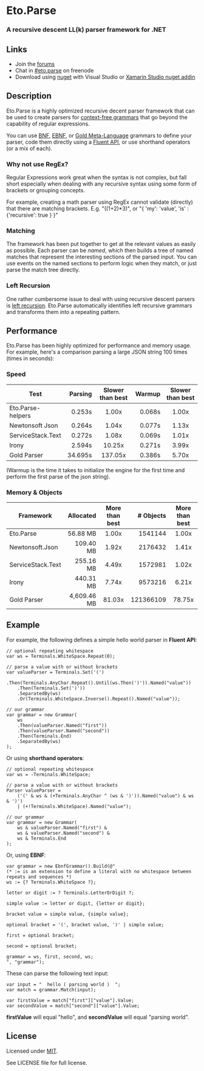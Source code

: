 Eto.Parse
=========
### A recursive descent LL(k) parser framework for .NET

Links
-----

* Join the [forums](http://groups.google.com/group/eto-parse)
* Chat in [#eto.parse](http://webchat.freenode.net/?channels=eto.parse) on freenode
* Download using [nuget](https://www.nuget.org/packages/Eto.Parse/) with Visual Studio or [Xamarin Studio nuget addin](https://github.com/mrward/monodevelop-nuget-addin)

Description
-----------

Eto.Parse is a highly optimized recursive decent parser framework that can be used to create parsers for [context-free grammars](http://en.wikipedia.org/wiki/Context-free_grammar) that go beyond the capability of regular expressions.

You can use [BNF](https://en.wikipedia.org/wiki/Backus–Naur_Form), [EBNF](http://en.wikipedia.org/wiki/Extended_Backus–Naur_Form), or [Gold Meta-Language](http://goldparser.org/doc/grammars) grammars to define your parser, code them directly using a [Fluent API](http://en.wikipedia.org/wiki/Fluent_interface), or use shorthand operators (or a mix of each).

### Why not use RegEx?

Regular Expressions work great when the syntax is not complex, but fall short especially when dealing with any recursive syntax using some form of brackets or grouping concepts. 

For example, creating a math parser using RegEx cannot validate (directly) that there are matching brackets.  E.g. "((1+2)*3)", or "{ 'my': 'value', 'is' : {'recursive': true } }"

### Matching

The framework has been put together to get at the relevant values as easily as possible.  Each parser can be *named*, which then builds a tree of named matches that represent the interesting sections of the parsed input. You can use events on the named sections to perform logic when they match, or just parse the match tree directly.

### Left Recursion

One rather cumbersome issue to deal with using recursive descent parsers is [left recursion](http://en.wikipedia.org/wiki/Left_recursion). Eto.Parse automatically identifies left recursive grammars and transforms them into a repeating pattern.

Performance
-----------

Eto.Parse has been highly optimized for performance and memory usage. For example, here's a comparison parsing a large JSON string 100 times (times in seconds):

### Speed

Test             | Parsing | Slower than best |  Warmup | Slower than best---------------- | ------: | :--------------: | ------: | :--------------:Eto.Parse-helpers|  0.253s |     1.00x        |  0.068s |     1.00xNewtonsoft Json  |  0.264s |     1.04x        |  0.077s |     1.13xServiceStack.Text|  0.272s |     1.08x        |  0.069s |     1.01xIrony            |  2.594s |    10.25x        |  0.271s |     3.99xGold Parser      | 34.695s |   137.05x        |  0.386s |     5.70x
(Warmup is the time it takes to initialize the engine for the first time and perform the first parse of the json string).

### Memory & Objects

Framework        |  Allocated  | More than best | # Objects | More than best
---------------- | ----------: | :------------: | --------: | :------------:
Eto.Parse        |    56.88 MB |      1.00x     |   1541144 |    1.00x
Newtonsoft.Json  |   109.40 MB |      1.92x     |   2176432 |    1.41x
ServiceStack.Text|   255.16 MB |      4.49x     |   1572981 |    1.02x
Irony            |   440.31 MB |      7.74x     |   9573216 |    6.21x
Gold Parser      | 4,609.46 MB |     81.03x     | 121366109 |   78.75x

Example
-------

For example, the following defines a simple hello world parser in **Fluent API**:

	// optional repeating whitespace
	var ws = Terminals.WhiteSpace.Repeat(0);

	// parse a value with or without brackets
	var valueParser = Terminals.Set('(')
		.Then(Terminals.AnyChar.Repeat().Until(ws.Then(')')).Named("value"))
		.Then(Terminals.Set(')'))
		.SeparatedBy(ws)
		.Or(Terminals.WhiteSpace.Inverse().Repeat().Named("value"));

	// our grammar
	var grammar = new Grammar(
		ws
		.Then(valueParser.Named("first"))
		.Then(valueParser.Named("second"))
		.Then(Terminals.End)
		.SeparatedBy(ws)
	);

Or using **shorthand operators**:

	// optional repeating whitespace
	var ws = -Terminals.WhiteSpace;

	// parse a value with or without brackets
	Parser valueParser = 
		('(' & ws & (+Terminals.AnyChar ^ (ws & ')')).Named("value") & ws & ')')
		| (+!Terminals.WhiteSpace).Named("value");

	// our grammar
	var grammar = new Grammar(
		ws & valueParser.Named("first") & 
		ws & valueParser.Named("second") & 
		ws & Terminals.End
	);

Or, using **EBNF**:

	var grammar = new EbnfGrammar().Build(@"
	(* := is an extension to define a literal with no whitespace between repeats and sequences *)
	ws := {? Terminals.WhiteSpace ?};
	
	letter or digit := ? Terminals.LetterOrDigit ?;
	
	simple value := letter or digit, {letter or digit};
	
	bracket value = simple value, {simple value};
	
	optional bracket = '(', bracket value, ')' | simple value;
	
	first = optional bracket;
	
	second = optional bracket;
	
	grammar = ws, first, second, ws;
	", "grammar");

These can parse the following text input:

	var input = "  hello ( parsing world )  ";
	var match = grammar.Match(input);
	
	var firstValue = match["first"]["value"].Value;
	var secondValue = match["second"]["value"].Value;

**firstValue** will equal "hello", and **secondValue** will equal "parsing world".


License
-------

Licensed under [MIT](http://opensource.org/licenses/MIT).

See LICENSE file for full license.
